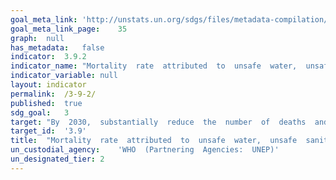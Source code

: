 ```yaml
---	
goal_meta_link:	'http://unstats.un.org/sdgs/files/metadata-compilation/Metadata-Goal-3.pdf'
goal_meta_link_page:	35
graph:	null
has_metadata:	false
indicator:	3.9.2
indicator_name:	"Mortality  rate  attributed  to  unsafe  water,  unsafe  sanitation  and  lack  of  hygiene  (exposure  to  unsafe  Water,  Sanitation  and  Hygiene  for  All  (WASH)  services)"
indicator_variable:	null
layout:	indicator
permalink:	/3-9-2/
published:	true  
sdg_goal:	3
target:	"By  2030,  substantially  reduce  the  number  of  deaths  and  illnesses  from  hazardous  chemicals  and  air,  water  and  soil  pollution  and  contamination."
target_id:	'3.9'
title:	"Mortality  rate  attributed  to  unsafe  water,  unsafe  sanitation  and  lack  of  hygiene  (exposure  to  unsafe  Water,  Sanitation  and  Hygiene  for  All  (WASH)  services)"
un_custodial_agency:	'WHO  (Partnering  Agencies:  UNEP)'
un_designated_tier:	2
---	
```

